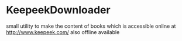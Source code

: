 # KeepeekDownloader
small utility to make the content of books which is accessible online at http://www.keepeek.com/ also offline available
